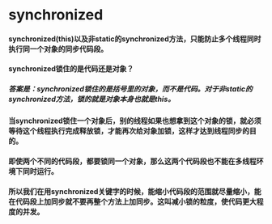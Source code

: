 # synchronized


#### synchronized(this)以及非static的synchronized方法，只能防止多个线程同时执行同一个对象的同步代码段。
#### synchronized锁住的是代码还是对象？
##### 答案是：synchronized锁住的是括号里的对象，而不是代码。对于非static的synchronized方法，锁的就是对象本身也就是this。
#### 当synchronized锁住一个对象后，别的线程如果也想拿到这个对象的锁，就必须等待这个线程执行完成释放锁，才能再次给对象加锁，这样才达到线程同步的目的。
#### 即使两个不同的代码段，都要锁同一个对象，那么这两个代码段也不能在多线程环境下同时运行。
#### 所以我们在用synchronized关键字的时候，能缩小代码段的范围就尽量缩小，能在代码段上加同步就不要再整个方法上加同步。这叫减小锁的粒度，使代码更大程度的并发。
